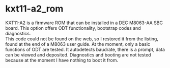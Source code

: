 # kxt11-a2_rom
KXT11-A2 is a firmware ROM that can be installed in a DEC M8063-AA SBC board. This option offers ODT functionality, bootstrap codes and diagnostics.\
This code could not be found on the web, so I restored it from the listing, found at the end of a M8063 user guide. At the moment, only a basic functions of ODT are tested. It autodetects baudrate, there is a prompt, data can be viewed and deposited. Diagnostics and booting are not tested because at the moment I have nothing to boot it from.
